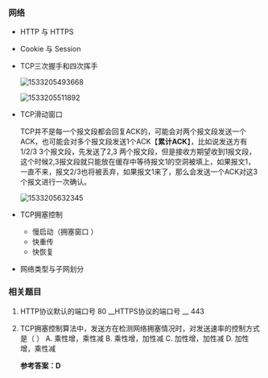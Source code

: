 ### 网络

- HTTP 与 HTTPS

- Cookie 与 Session

- TCP三次握手和四次挥手


  ![1533205493668](D:\ProgramLearning\笔记\笔试面试\assets\1533205493668.png)

  ![1533205511892](D:\ProgramLearning\笔记\笔试面试\assets\1533205511892.png)

- TCP滑动窗口

  TCP并不是每一个报文段都会回复ACK的，可能会对两个报文段发送一个ACK，也可能会对多个报文段发送1个ACK【**累计ACK**】，比如说发送方有1/2/3 3个报文段，先发送了2,3 两个报文段，但是接收方期望收到1报文段，这个时候2,3报文段就只能放在缓存中等待报文1的空洞被填上，如果报文1，一直不来，报文2/3也将被丢弃，如果报文1来了，那么会发送一个ACK对这3个报文进行一次确认。

  ![1533205632345](D:\ProgramLearning\笔记\笔试面试\assets\1533205632345.png)

- TCP拥塞控制

  - 慢启动（拥塞窗口	）
  - 快重传
  - 快恢复

- 网络类型与子网划分






### 相关题目

1. HTTP协议默认的端口号 80   __HTTPS协议的端口号 __ 443

2. TCP拥塞控制算法中，发送方在检测网络拥塞情况时，对发送速率的控制方式是（ ）
   A. 乘性增，乘性减
   B. 乘性增，加性减
   C. 加性增，加性减
   D. 加性增，乘性减

   **参考答案：D**